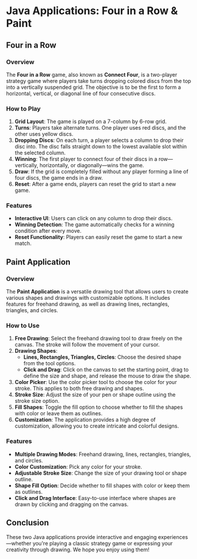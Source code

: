 # Java Applications: Four in a Row & Paint

## Four in a Row

### Overview
The **Four in a Row** game, also known as **Connect Four**, is a two-player strategy game where players take turns dropping colored discs from the top into a vertically suspended grid. The objective is to be the first to form a horizontal, vertical, or diagonal line of four consecutive discs.

### How to Play
1. **Grid Layout**: The game is played on a 7-column by 6-row grid.
2. **Turns**: Players take alternate turns. One player uses red discs, and the other uses yellow discs.
3. **Dropping Discs**: On each turn, a player selects a column to drop their disc into. The disc falls straight down to the lowest available slot within the selected column.
4. **Winning**: The first player to connect four of their discs in a row—vertically, horizontally, or diagonally—wins the game.
5. **Draw**: If the grid is completely filled without any player forming a line of four discs, the game ends in a draw.
6. **Reset**: After a game ends, players can reset the grid to start a new game.

### Features
- **Interactive UI**: Users can click on any column to drop their discs.
- **Winning Detection**: The game automatically checks for a winning condition after every move.
- **Reset Functionality**: Players can easily reset the game to start a new match.

## Paint Application

### Overview
The **Paint Application** is a versatile drawing tool that allows users to create various shapes and drawings with customizable options. It includes features for freehand drawing, as well as drawing lines, rectangles, triangles, and circles.

### How to Use
1. **Free Drawing**: Select the freehand drawing tool to draw freely on the canvas. The stroke will follow the movement of your cursor.
2. **Drawing Shapes**:
    - **Lines, Rectangles, Triangles, Circles**: Choose the desired shape from the tool options.
    - **Click and Drag**: Click on the canvas to set the starting point, drag to define the size and shape, and release the mouse to draw the shape.
3. **Color Picker**: Use the color picker tool to choose the color for your stroke. This applies to both free drawing and shapes.
4. **Stroke Size**: Adjust the size of your pen or shape outline using the stroke size option.
5. **Fill Shapes**: Toggle the fill option to choose whether to fill the shapes with color or leave them as outlines.
6. **Customization**: The application provides a high degree of customization, allowing you to create intricate and colorful designs.

### Features
- **Multiple Drawing Modes**: Freehand drawing, lines, rectangles, triangles, and circles.
- **Color Customization**: Pick any color for your stroke.
- **Adjustable Stroke Size**: Change the size of your drawing tool or shape outline.
- **Shape Fill Option**: Decide whether to fill shapes with color or keep them as outlines.
- **Click and Drag Interface**: Easy-to-use interface where shapes are drawn by clicking and dragging on the canvas.

## Conclusion
These two Java applications provide interactive and engaging experiences—whether you're playing a classic strategy game or expressing your creativity through drawing. We hope you enjoy using them!
